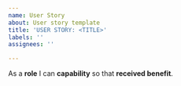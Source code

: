 ```yaml
---
name: User Story
about: User story template
title: 'USER STORY: <TITLE>'
labels: ''
assignees: ''

---
```


As a **role** I can **capability** so that **received benefit**.
